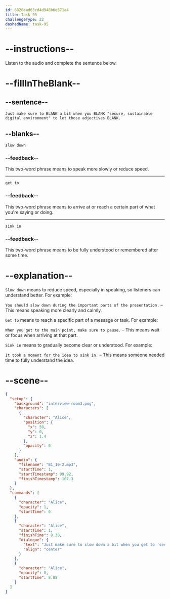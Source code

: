 ```yaml
---
id: 6820aad63cd4d948b6e571a4
title: Task 95
challengeType: 22
dashedName: task-95
---
```


<!-- (Audio) Alice: Just make sure to slow down a bit when you get to "secure, sustainable digital environment" to let those adjectives sink in. -->

# --instructions--

Listen to the audio and complete the sentence below.

# --fillInTheBlank--

## --sentence--

`Just make sure to BLANK a bit when you BLANK "secure, sustainable digital environment" to let those adjectives BLANK.`

## --blanks--

`slow down`

### --feedback--

This two-word phrase means to speak more slowly or reduce speed.

---

`get to`

### --feedback--

This two-word phrase means to arrive at or reach a certain part of what you're saying or doing.

---

`sink in`

### --feedback--

This two-word phrase means to be fully understood or remembered after some time.

# --explanation--

`Slow down` means to reduce speed, especially in speaking, so listeners can understand better. For example:

`You should slow down during the important parts of the presentation.` – This means speaking more clearly and calmly.

`Get to` means to reach a specific part of a message or task. For example:

`When you get to the main point, make sure to pause.` – This means wait or focus when arriving at that part.

`Sink in` means to gradually become clear or understood. For example:

`It took a moment for the idea to sink in.` – This means someone needed time to fully understand the idea.

# --scene--

```json
{
  "setup": {
    "background": "interview-room3.png",
    "characters": [
      {
        "character": "Alice",
        "position": {
          "x": 50,
          "y": 0,
          "z": 1.4
        },
        "opacity": 0
      }
    ],
    "audio": {
      "filename": "B1_19-2.mp3",
      "startTime": 1,
      "startTimestamp": 99.92,
      "finishTimestamp": 107.3
    }
  },
  "commands": [
    {
      "character": "Alice",
      "opacity": 1,
      "startTime": 0
    },
    {
      "character": "Alice",
      "startTime": 1,
      "finishTime": 8.38,
      "dialogue": {
        "text": "Just make sure to slow down a bit when you get to 'secure, sustainable digital environment' to let those adjectives sink in.",
        "align": "center"
      }
    },
    {
      "character": "Alice",
      "opacity": 0,
      "startTime": 8.88
    }
  ]
}
```
